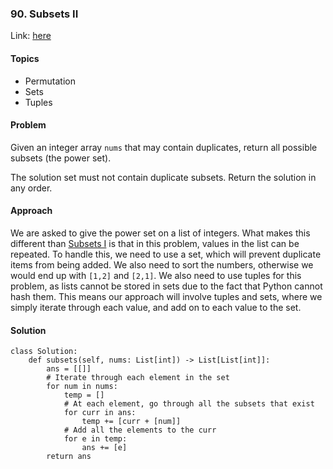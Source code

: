 ### 90. Subsets II
Link: [here](https://leetcode.com/problems/subsets-ii/)

#### Topics
- Permutation
- Sets
- Tuples

#### Problem
Given an integer array `nums` that may contain duplicates, return all possible subsets (the power set).

The solution set must not contain duplicate subsets. Return the solution in any order.

#### Approach
We are asked to give the power set on a list of integers. What makes this different than [Subsets I](https://leetcode.com/problems/subsets/) is that in this problem, values in the list can be repeated.
To handle this, we need to use a set, which will prevent duplicate items from being added.
We also need to sort the numbers, otherwise we would end up with `[1,2]` and `[2,1]`. 
We also need to use tuples for this problem, as lists cannot be stored in sets due to the fact that Python cannot hash them.
This means our approach will involve tuples and sets, where we simply iterate through each value, and add on to each value to the set. 

#### Solution 
```
class Solution:
    def subsets(self, nums: List[int]) -> List[List[int]]:
        ans = [[]]
        # Iterate through each element in the set
        for num in nums:
            temp = []
            # At each element, go through all the subsets that exist
            for curr in ans:
                temp += [curr + [num]]
            # Add all the elements to the curr
            for e in temp:
                ans += [e]
        return ans
```